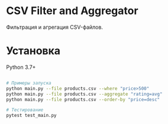 # CSV Filter and Aggregator

Фильтрация и агрегация CSV-файлов.

# Установка

Python 3.7+

```bash

# Примеры запуска
python main.py --file products.csv --where "price>500"
python main.py --file products.csv --aggregate "rating=avg"
python main.py --file products.csv --order-by "price=desc"

# Тестирование
pytest test_main.py
```
